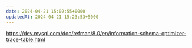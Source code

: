 ```yaml
---
date: 2024-04-21 15:02:55+0000
updatedAt: 2024-04-21 15:23:53+5000
---
```

https://dev.mysql.com/doc/refman/8.0/en/information-schema-optimizer-trace-table.html